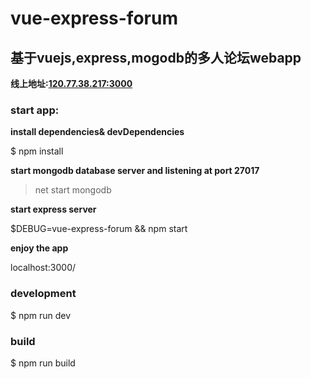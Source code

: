 # vue-express-forum
## 基于vuejs,express,mogodb的多人论坛webapp

**线上地址:[120.77.38.217:3000](120.77.38.217:3000)**
### start app:

**install dependencies& devDependencies**

$ npm install

**start mongodb database server and listening at port 27017**

> net start mongodb

**start express server**

$DEBUG=vue-express-forum && npm start

**enjoy the app**

localhost:3000/

### development

$ npm run dev

### build

$ npm run build

